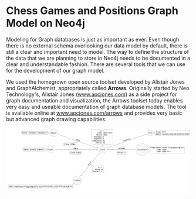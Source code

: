 #  Chess Games and Positions Graph Model on Neo4j

Modeling for Graph databases is just as important as ever. Even though there is no external schema overlooking our data model by default, 
there is still a clear and important need to model. 
The way to define the structure of the data that we are planning to store in Neo4j needs to be documented in a clear and 
understandable fashion. There are several tools that we can use for the development of our graph model. 

We used the homegrown open source toolset developed by Alistair Jones and GraphAlchemist, 
appropriately called <b>Arrows</b>. Originally started by Neo Technology's, Alistair Jones (www.apcjones.com) as a side project for graph documentation and visualization, the Arrows toolset today enables very easy and useable documentation of graph database models. 
The tool is available online at www.apcjones.com/arrows and provides very basic but advanced graph drawing capabilities.

![alt text](https://github.com/eraikakou/chess-games-and-positions-graph-model/blob/master/data_mode_final.png)
